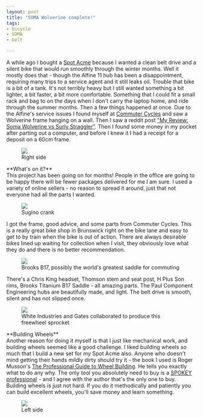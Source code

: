 ```yaml
---
layout: post
title: "SOMA Wolverine complete!"
tags:
- bicycle
- SOMA
- belt

---
```


<meta charset="utf-8"> 

A while ago I bought a <A HREF="{{ site.baseurl }}/2012/05/01/a-new-bike-for-winter.html">Spot Acme</A> because I wanted a clean belt drive and a silent bike that would run smoothly through the winter months. Well it mostly does that - though the Alfine 11 hub has been a disappointment, requiring many trips to a service agent and it still leaks oil.
Trouble that bike is a bit of a tank. It's not terribly heavy but I still wanted something a bit lighter, a bit faster, a bit more comfortable. Something that I could fit a small rack and bag to on the days when I don't carry the laptop home, and ride through the summer months.
Then a few things happened at once. Due to the Alfine's service issues I found myself at <A href="http://commutercycles.com.au" target="_blank">Commuter Cycles</A> and saw a Wolverine frame hanging on a wall. Then I saw a reddit post <A HREF="https://www.reddit.com/r/bicycling/comments/2ivtad/my_review_soma_wolverine_vs_surly_straggler/">"My Review: Soma Wolverine vs Surly Straggler"</A>. Then I found some money in my pocket after parting out a computer, and before I knew it I had a receipt for a deposit on a 60cm frame.
<figure>
<img src="{{ site.baseurl }}/assets/wolverine/right-side.jpg?raw=true">
<figcaption>Right side</figcaption>
</figure>
**What's on it?**<br>
This project has been going on for months! People in the office are going to be happy there will be fewer packages delivered for me I am sure. I used a variety of online sellers - no reason to spread it around, just that not everyone had all the parts I wanted.<br>
<figure>
<img src="{{ site.baseurl }}/assets/wolverine/crank.jpg?raw=true">
<figcaption>Sugino crank</figcaption>
</figure>
I got the frame, good advice, and some parts from Commuter Cycles. This is a really great bike shop in Brunswick right on the bike lane and easy to get to by train when the bike is out of action. There are always desirable bikes lined up waiting for collection when I visit, they obviously love what they do and there is no better recommendation.<br>
<figure>
<img src="{{ site.baseurl }}/assets/wolverine/saddle.jpg?raw=true">
<figcaption>Brooks B17, possibly the world's greatest saddle for commuting</figcaption>
</figure>
There's a Chris King headset, Thomson stem and seat post, H Plus Son rims, Brooks Titanium B17 Saddle - all amazing parts. The Paul Component Engineering hubs are beautifully made, and light. The belt drive is smooth, silent and has not slipped once.
<figure>
<img src="{{ site.baseurl }}/assets/wolverine/rear-sprocket.jpg?raw=true">
<figcaption>White Industries and Gates collaborated to produce this freewheel sprocket</figcaption>
</figure>
**Building Wheels**<br>
Another reason for doing it myself is that I just like mechanical work, and building wheels seemed like a good challenge. I liked building wheels so much that I build a new set for my Spot Acme also. Anyone who doesn't mind getting their hands mildly dirty should try it - the book I used is Roger Musson's <A href="http://www.wheelpro.co.uk/wheelbuilding/book.php">The Professional Guide to
Wheel Building</A>. He tells you exactly what to do any why. The only tool you absolutely need to buy is a <a  href="http://www.amazon.com/gp/product/B003ZRWA4Y/ref=as_li_tl?ie=UTF8&camp=1789&creative=9325&creativeASIN=B003ZRWA4Y&linkCode=as2&tag=grayunicorn-20&linkId=G72NVCLPINFL4IL4">SPOKEY professional</a><img src="http://ir-na.amazon-adsystem.com/e/ir?t=grayunicorn-20&l=as2&o=1&a=B003ZRWA4Y" width="1" height="1" border="0" alt="" style="border:none !important; margin:0px !important;" /> - and I agree with the author that's the only one to buy.<br> 
Building wheels is just not hard. If you do it methodically and patiently you can build excellent wheels, you'll save money and learn something.
<figure>
<img src="{{ site.baseurl }}/assets/wolverine/left-side.jpg?raw=true">
<figcaption>Left side</figcaption>
</figure>


